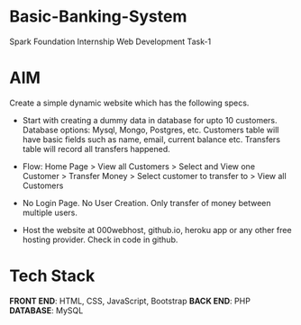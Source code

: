 # Basic-Banking-System

Spark Foundation Internship Web Development Task-1



# AIM

Create a simple dynamic website which has the following specs.</br>

- Start with creating a dummy data in database for upto 10 customers.
  Database options: Mysql, Mongo, Postgres, etc. Customers table will
  have basic fields such as name, email, current balance etc. Transfers
  table will record all transfers happened.

- Flow: Home Page > View all Customers > Select and View one Customer >
  Transfer Money > Select customer to transfer to > View all Customers
- No Login Page. No User Creation. Only transfer of money between
  multiple users.
- Host the website at 000webhost, github.io, heroku app or any other free
  hosting provider. Check in code in github.

# Tech Stack

**FRONT END**: HTML, CSS, JavaScript, Bootstrap
**BACK END**: PHP
**DATABASE**: MySQL
